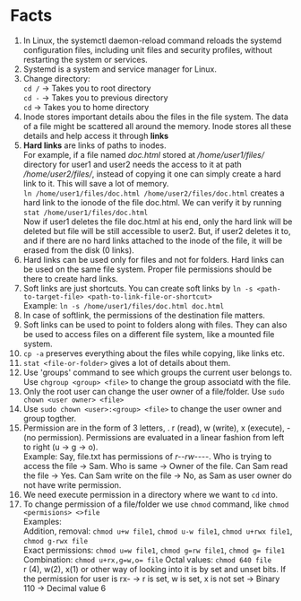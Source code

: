 # Facts

1. In Linux, the systemctl daemon-reload command reloads the systemd configuration files, including unit files and security profiles, without restarting the system or services.
2. Systemd is a system and service manager for Linux.
3. Change directory: \
`cd /` -> Takes you to root directory \
`cd -` -> Takes you to previous directory \
`cd` -> Takes you to home directory
4. Inode stores important details abou the files in the file system. The data of a file might be scattered all around the memory. Inode stores all these details and help access it through **links**
5. **Hard links** are links of paths to inodes. \
For example, if a file named _doc.html_ stored at _/home/user1/files/_ directory for user1 and user2 needs the access to it at path _/home/user2/files/_, instead of copying it one can simply create a hard link to it. This will save a lot of memory. \
`ln /home/user1/files/doc.html /home/user2/files/doc.html` creates a hard link to the ionode of the file doc.html. We can verify it by running `stat /home/user1/files/doc.html` \
Now if user1 deletes the file doc.html at his end, only the hard link will be deleted but file will be still accessible to user2. But, if user2 deletes it to, and if there are no hard links attached to the inode of the file, it will be erased from the disk (0 links).
6. Hard links can be used only for files and not for folders. Hard links can be used on the same file system. Proper file permissions should be there to create hard links.
7. Soft links are just shortcuts. You can create soft links by `ln -s <path-to-target-file> <path-to-link-file-or-shortcut>` \
Example: `ln -s /home/user1/files/doc.html doc.html` 
8. In case of softlink, the permissions of the destination file matters.
9. Soft links can be used to point to folders along with files. They can also be used to access files on a different file system, like a mounted file system.
10. `cp -a` preserves everything about the files while copying, like links etc.
11. `stat <file-or-folder>` gives a lot of details about them.
12. Use 'groups' command to see which groups the current user belongs to. Use `chgroup <group> <file>` to change the group associatd with the file.
13. Only the root user can change the user owner of a file/folder. Use `sudo chown <user owner> <file>`
14. Use `sudo chown <user>:<group> <file>` to change the user owner and group togther.
15. Permission are in the form of 3 letters, <user><group><others>. r (read), w (write), x (execute), -(no permission). Permissions are evaluated in a linear fashion from left to right (u -> g -> o). \
Example: Say, file.txt has permissions of _r--rw----_. Who is trying to access the file -> Sam. Who is same -> Owner of the file. Can Sam read the file -> Yes. Can Sam write on the file -> No, as Sam as user owner do not have write permission.
16. We need execute permission in a directory where we want to `cd` into.
17. To change permission of a file/folder we use `chmod` command, like `chmod <permisions> <>file` \
Examples: \
Addition, removal: `chmod u+w file1`, `chmod u-w file1`, `chmod u+rwx file1`, `chmod g-rwx file` \
Exact permissions: `chmod u=w file1`, `chmod g=rw file1`, `chmod g= file1`
Combination: `chmod u+rx,g=w,o= file`
Octal values: `chmod 640 file` \
r (4), w(2), x(1) or other way of looking into it is by set and unset bits. If the permission for user is rx- -> r is set, w is set, x is not set -> Binary 110 -> Decimal value 6

